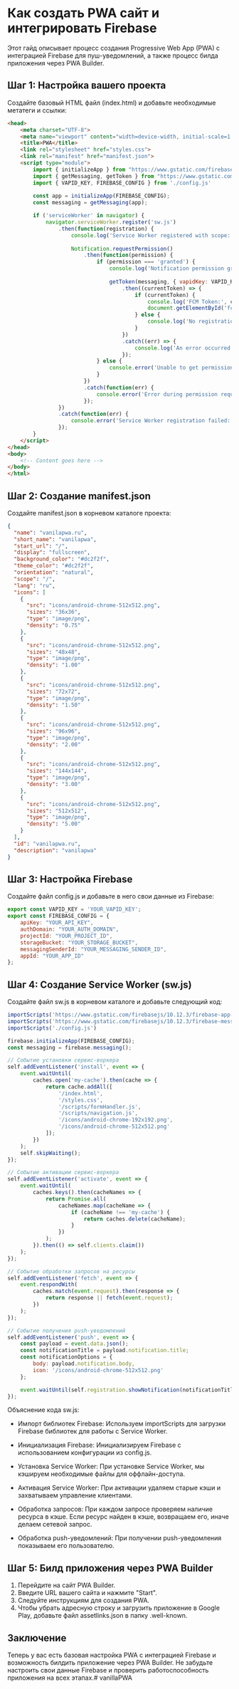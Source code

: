 # Как создать PWA сайт и интегрировать Firebase
Этот гайд описывает процесс создания Progressive Web App (PWA) с интеграцией Firebase для пуш-уведомлений, а также процесс билда приложения через PWA Builder.

## Шаг 1: Настройка вашего проекта
Создайте базовый HTML файл (index.html) и добавьте необходимые метатеги и ссылки:

```html 
<head>
    <meta charset="UTF-8">
    <meta name="viewport" content="width=device-width, initial-scale=1.0">
    <title>PWA</title>
    <link rel="stylesheet" href="styles.css">
    <link rel="manifest" href="manifest.json">
    <script type="module">
        import { initializeApp } from "https://www.gstatic.com/firebasejs/10.12.3/firebase-app.js";
        import { getMessaging, getToken } from "https://www.gstatic.com/firebasejs/10.12.3/firebase-messaging.js";
        import { VAPID_KEY, FIREBASE_CONFIG } from './config.js'
        
        const app = initializeApp(FIREBASE_CONFIG);
        const messaging = getMessaging(app);

        if ('serviceWorker' in navigator) {
            navigator.serviceWorker.register('sw.js')
                .then(function(registration) {
                    console.log('Service Worker registered with scope:', registration.scope);
                    
                    Notification.requestPermission()
                        .then(function(permission) {
                            if (permission === 'granted') {
                                console.log('Notification permission granted.');
                                
                                getToken(messaging, { vapidKey: VAPID_KEY, serviceWorkerRegistration: registration })
                                    .then((currentToken) => {
                                        if (currentToken) {
                                            console.log('FCM Token:', currentToken);
                                            document.getElementById('fcm-token-display').textContent = currentToken;
                                        } else {
                                            console.log('No registration token available.');
                                        }
                                    })
                                    .catch((err) => {
                                        console.log('An error occurred while retrieving token.', err);
                                    });
                            } else {
                                console.error('Unable to get permission to notify.');
                            }
                        })
                        .catch(function(err) {
                            console.error('Error during permission request.', err);
                        });
                })
                .catch(function(err) {
                    console.error('Service Worker registration failed:', err);
                });
        }
    </script>
</head>
<body>
    <!-- Content goes here -->
</body>
</html>
```

## Шаг 2: Создание manifest.json
Создайте manifest.json в корневом каталоге проекта:

```json
{
  "name": "vanilapwa.ru",
  "short_name": "vanilapwa",
  "start_url": "/",
  "display": "fullscreen",
  "background_color": "#dc2f2f",
  "theme_color": "#dc2f2f",
  "orientation": "natural",
  "scope": "/",
  "lang": "ru",
  "icons": [
    {
      "src": "icons/android-chrome-512x512.png",
      "sizes": "36x36",
      "type": "image/png",
      "density": "0.75"
    },
    {
      "src": "icons/android-chrome-512x512.png",
      "sizes": "48x48",
      "type": "image/png",
      "density": "1.00"
    },
    {
      "src": "icons/android-chrome-512x512.png",
      "sizes": "72x72",
      "type": "image/png",
      "density": "1.50"
    },
    {
      "src": "icons/android-chrome-512x512.png",
      "sizes": "96x96",
      "type": "image/png",
      "density": "2.00"
    },
    {
      "src": "icons/android-chrome-512x512.png",
      "sizes": "144x144",
      "type": "image/png",
      "density": "3.00"
    },
    {
      "src": "icons/android-chrome-512x512.png",
      "sizes": "512x512",
      "type": "image/png",
      "density": "5.00"
    }
  ],
  "id": "vanilapwa.ru",
  "description": "vanilapwa"
}
```

## Шаг 3: Настройка Firebase
Создайте файл config.js и добавьте в него свои данные из Firebase:
```js
export const VAPID_KEY = 'YOUR_VAPID_KEY';
export const FIREBASE_CONFIG = {
    apiKey: "YOUR_API_KEY",
    authDomain: "YOUR_AUTH_DOMAIN",
    projectId: "YOUR_PROJECT_ID",
    storageBucket: "YOUR_STORAGE_BUCKET",
    messagingSenderId: "YOUR_MESSAGING_SENDER_ID",
    appId: "YOUR_APP_ID"
};
```
## Шаг 4: Создание Service Worker (sw.js)
Создайте файл sw.js в корневом каталоге и добавьте следующий код:
```js
importScripts('https://www.gstatic.com/firebasejs/10.12.3/firebase-app-compat.js');
importScripts('https://www.gstatic.com/firebasejs/10.12.3/firebase-messaging-compat.js');
importScripts('./config.js')

firebase.initializeApp(FIREBASE_CONFIG);
const messaging = firebase.messaging();

// Событие установки сервис-воркера
self.addEventListener('install', event => {
    event.waitUntil(
        caches.open('my-cache').then(cache => {
            return cache.addAll([
                '/index.html',
                '/styles.css',
                '/scripts/formHandler.js',
                '/scripts/navigation.js',
                '/icons/android-chrome-192x192.png',
                '/icons/android-chrome-512x512.png'
            ]);
        })
    );
    self.skipWaiting();
});

// Событие активации сервис-воркера
self.addEventListener('activate', event => {
    event.waitUntil(
        caches.keys().then(cacheNames => {
            return Promise.all(
                cacheNames.map(cacheName => {
                    if (cacheName !== 'my-cache') {
                        return caches.delete(cacheName);
                    }
                })
            );
        }).then(() => self.clients.claim())
    );
});

// Событие обработки запросов на ресурсы
self.addEventListener('fetch', event => {
    event.respondWith(
        caches.match(event.request).then(response => {
            return response || fetch(event.request);
        })
    );
});

// Событие получения push-уведомлений
self.addEventListener('push', event => {
    const payload = event.data.json();
    const notificationTitle = payload.notification.title;
    const notificationOptions = {
        body: payload.notification.body,
        icon: '/icons/android-chrome-512x512.png'
    };

    event.waitUntil(self.registration.showNotification(notificationTitle, notificationOptions));
});
```
Объяснение кода sw.js:

- Импорт библиотек Firebase:
Используем importScripts для загрузки Firebase библиотек для работы с Service Worker.

- Инициализация Firebase:
Инициализируем Firebase с использованием конфигурации из config.js.

- Установка Service Worker:
При установке Service Worker, мы кэшируем необходимые файлы для оффлайн-доступа.

- Активация Service Worker:
При активации удаляем старые кэши и захватываем управление клиентами.

- Обработка запросов:
При каждом запросе проверяем наличие ресурса в кэше. Если ресурс найден в кэше, возвращаем его, иначе делаем сетевой запрос.

- Обработка push-уведомлений:
При получении push-уведомления показываем его пользователю.

## Шаг 5: Билд приложения через PWA Builder
1. Перейдите на сайт PWA Builder.
2. Введите URL вашего сайта и нажмите "Start".
3. Следуйте инструкциям для создания PWA.
4. Чтобы убрать адресную строку и загрузить приложение в Google Play, добавьте файл assetlinks.json в папку .well-known.

## Заключение
Теперь у вас есть базовая настройка PWA с интеграцией Firebase и возможность билдить приложение через PWA Builder. Не забудьте настроить свои данные Firebase и проверить работоспособность приложения на всех этапах.#   v a n i l l a P W A  
 